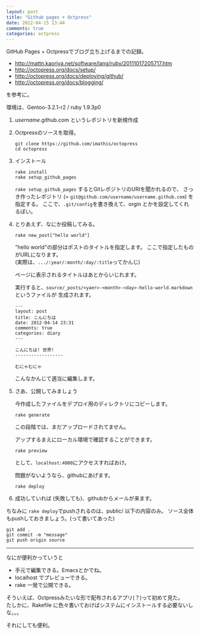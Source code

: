 ```yaml
---
layout: post
title: "Github pages + Octpress"
date: 2012-04-15 13:44
comments: true
categories: octpress
---
```


GitHub Pages + Octpressでブログ立ち上げるまでの記録。

-   <http://mattn.kaoriya.net/software/lang/ruby/20111017205717.htm>  
-   <http://octopress.org/docs/setup/>  
-   <http://octopress.org/docs/deploying/github/>  
-   <http://octopress.org/docs/blogging/>  

を参考に。


環境は、Gentoo-3.2.1-r2 / ruby 1.9.3p0

1.  _username_.github.com というレポジトリを新規作成

2.  Octpressのソースを取得。

        git clone https://github.com/imathis/octopress
		cd octopress

3.  インストール

        rake install
		rake setup_github_pages
		
	`rake setup_github_pages` するとGitレポジトリのURIを聞かれるので、
	さっき作ったレポジトリ (= `git@github.com/username/username.github.com`) を指定する。
	ここで、`.git/config`を書き換えて、orgin とかを設定してくれるぽい。
	
4.  とりあえず、なにか投稿してみる。

        rake new_post["hello world"]
		
	"hello world"の部分はポストのタイトルを指定します。
	ここで指定したものがURLになります。  
	(実際は、`.../:year/:month/:day/:title`ってかんじ)
	
	ページに表示されるタイトルはあとからいじれます。
	
	実行すると、`source/_posts/<yaer>-<month>-<day>-hello-world.markdown`というファイルが
	生成されます。
	
		---
		layout: post
		title: こんにちは
		date: 2012-04-14 23:31
		comments: true
		categories: diary
		---
		
		こんにちは! 世界!
		------------------
		
		むにゃむにゃ
		
	こんなかんじて適当に編集します。
	
5.  さあ、公開してみましょう

    今作成したファイルをデプロイ用のディレクトリにコピーします。

        rake generate

    この段階では、まだアップロードされてません。
	
	アップするまえにローカル環境で確認することができます。

        rake preview
		
	として、`localhost:4000`にアクセスすればおけ。
	
	問題がないようなら、githubにあげます。
	
	    rake deploy
		
6.  成功していれば (失敗しても)、githubからメールが来ます。


ちなみに `rake deploy`でpushされるのは、public/ 以下の内容のみ。
ソース全体もpushしておきましょう。(って書いてあった)

    git add .
	git commit -m "message"
	git push origin source

----------------

なにが便利かっていうと

-   手元で編集できる。Emacsとかでね。
-   localhost でプレビューできる。
-   rake 一発で公開できる。


そういえば、Octpressみたいな形で配布されるアプリ(？)って初めて見た。  
たしかに、Rakefile に色々書いておけばシステムにインストールする必要ないしな。。。

それにしても便利。


		
		
			
